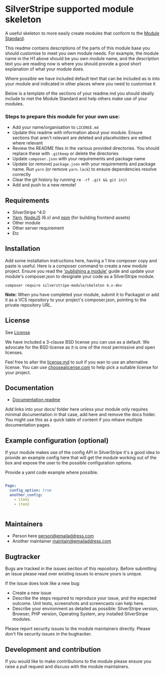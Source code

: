 # SilverStripe supported module skeleton

A useful skeleton to more easily create modules that conform to the
[Module Standard](https://docs.silverstripe.org/en/developer_guides/extending/modules/#module-standard).

This readme contains descriptions of the parts of this module base you should customise to meet you own module needs.
For example, the module name in the H1 above should be you own module name, and the description text you are reading now
is where you should provide a good short explanation of what your module does.

Where possible we have included default text that can be included as is into your module and indicated in 
other places where you need to customise it

Below is a template of the sections of your readme.md you should ideally include to met the Module Standard 
and help others make use of your modules.

### Steps to prepare this module for your own use:

- Add your name/organisation to `LICENSE.md`
- Update this readme with information about your module. Ensure sections that aren't relevant are deleted and 
placeholders are edited where relevant
- Review the README files in the various provided directories. You should replace these with `.gitkeep` or delete the 
directories
- Update `composer.json` with your requirements and package name
- Update (or remove) `package.json` with your requirements and package name. Run `yarn` (or remove `yarn.lock`) to 
ensure dependencies resolve correctly
- Clear the git history by running `rm -rf .git && git init`
- Add and push to a new remote!

## Requirements

* SilverStripe ^4.0
* [Yarn](https://yarnpkg.com/lang/en/), [NodeJS](https://nodejs.org/en/) (6.x) and [npm](https://npmjs.com) (for building
  frontend assets)
* Other module
* Other server requirement
* Etc

## Installation
Add some installation instructions here, having a 1 line composer copy and paste is useful. 
Here is a composer command to create a new module project. Ensure you read the
['publishing a module'](https://docs.silverstripe.org/en/developer_guides/extending/how_tos/publish_a_module/) guide
and update your module's composer.json to designate your code as a SilverStripe module. 

```
composer require silverstripe-module/skeleton 4.x-dev
```

**Note:** When you have completed your module, submit it to Packagist or add it as a VCS repository to your
project's composer.json, pointing to the private repository URL.

## License
See [License](license.md)

We have included a 3-clause BSD license you can use as a default. We advocate for the BSD license as 
it is one of the most permissive and open licenses.

Feel free to alter the [license.md](license.md) to suit if you wan to use an alternative license.
You can use [choosealicense.com](http://choosealicense.com) to help pick a suitable license for your project.

## Documentation
 * [Documentation readme](docs/en/readme.md)

Add links into your docs/<language> folder here unless your module only requires minimal documentation 
in that case, add here and remove the docs folder. You might use this as a quick table of content if you
mhave multiple documentation pages.

## Example configuration (optional)
If your module makes use of the config API in SilverStripe it's a good idea to provide an example config
 here that will get the module working out of the box and expose the user to the possible configuration options.

Provide a yaml code example where possible.

```yaml

Page:
  config_option: true
  another_config:
    - item1
    - item2
  
```

## Maintainers
 * Person here <person@emailaddress.com>
 * Another maintainer <maintain@emailaddress.com>
 
## Bugtracker
Bugs are tracked in the issues section of this repository. Before submitting an issue please read over 
existing issues to ensure yours is unique. 
 
If the issue does look like a new bug:
 
 - Create a new issue
 - Describe the steps required to reproduce your issue, and the expected outcome. Unit tests, screenshots 
 and screencasts can help here.
 - Describe your environment as detailed as possible: SilverStripe version, Browser, PHP version, 
 Operating System, any installed SilverStripe modules.
 
Please report security issues to the module maintainers directly. Please don't file security issues in the bugtracker.
 
## Development and contribution
If you would like to make contributions to the module please ensure you raise a pull request and discuss with the module maintainers.

